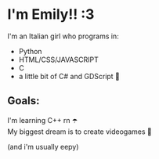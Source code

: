 
# I'm Emily!! :3  
I'm an Italian girl who programs in:
- Python  
- HTML/CSS/JAVASCRIPT  
- C   
- a little bit of C# and GDScript
🐙   
## Goals:
I'm learning C++ rn ☂️    
My biggest dream is to create videogames 🩷  

(and i'm usually eepy)  
<!---
imEmilyy/imEmilyy is a ✨ special ✨ repository because its `README.md` (this file) appears on your GitHub profile.
You can click the Preview link to take a look at your changes.
--->

